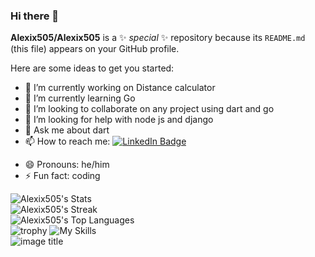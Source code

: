 ### Hi there 👋


**Alexix505/Alexix505** is a ✨ _special_ ✨ repository because its `README.md` (this file) appears on your GitHub profile.

Here are some ideas to get you started:

- 🔭 I’m currently working on Distance calculator
- 🌱 I’m currently learning Go
- 👯 I’m looking to collaborate on any project using dart and go
- 🤔 I’m looking for help with node js and django
- 💬 Ask me about dart
- 📫 How to reach me: <span id="badges"><a href="https://www.linkedin.com/in/alexix07/" target="_blank">
    <img src="https://img.shields.io/badge/LinkedIn-blue?style=for-the-badge&logo=linkedin&logoColor=white" alt="LinkedIn Badge"/>
  </a></span>
  
<!--   <a href="your-youtube-URL">
    <img src="https://img.shields.io/badge/YouTube-red?style=for-the-badge&logo=youtube&logoColor=white" alt="Youtube Badge"/>
  </a>
  <a href="your-twitter-URL">
    <img src="https://img.shields.io/badge/Twitter-blue?style=for-the-badge&logo=twitter&logoColor=white" alt="Twitter Badge"/>
  </a> -->

- 😄 Pronouns: he/him
- ⚡ Fun fact: coding

![Alexix505's Stats](https://github-readme-stats.vercel.app/api?username=Alexix505&theme=gruvbox&show_icons=true&hide_border=true&count_private=true)<br>
![Alexix505's Streak](https://github-readme-streak-stats.herokuapp.com/?user=Alexix505&theme=gruvbox&hide_border=true)<br>
![Alexix505's Top Languages](https://github-readme-stats.vercel.app/api/top-langs/?username=Alexix505&theme=gruvbox&show_icons=true&hide_border=true&layout=compact)<br>
![trophy](https://github-profile-trophy.vercel.app/?username=Alexix505&theme=onedark)
![My Skills](https://skillicons.dev/icons?i=py,git,github,discord,bootstrap,arduino,dart,flutter,html,react,nodejs,firebase,css,scss,mongodb,js,graphql,c,bash,solidity,rust,go,vue,angular,redux,django,flask,vercel,postman)<br>
![image title](https://rushter.com/counter.svg)
